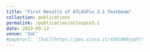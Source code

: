 ```yaml
---
title: "First Results of ATLASPix 3.1 Testbeam"
collection: publications
permalink: /publication/atlaspix3.1
date: 2023-03-13
venue: 'SoC'
#paperurl: '[SoC](https://pos.sissa.it/420/069/pdf)'
---
```

